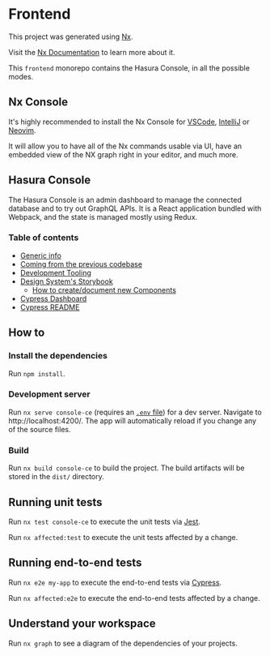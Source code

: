 # Frontend

This project was generated using [Nx](https://nx.dev).

Visit the [Nx Documentation](https://nx.dev) to learn more about it.

This `frontend` monorepo contains the Hasura Console, in all the possible modes.

## Nx Console

It's highly recommended to install the Nx Console for [VSCode](https://marketplace.visualstudio.com/items?itemName=nrwl.angular-console), [IntelliJ](https://plugins.jetbrains.com/plugin/15101-nx-console-idea) or [Neovim](https://github.com/Equilibris/nx.nvim).

It will allow you to have all of the Nx commands usable via UI, have an embedded view of the NX graph right in your editor, and much more.

## Hasura Console

The Hasura Console is an admin dashboard to manage the connected database and to try out GraphQL APIs. It is a React application bundled with Webpack, and the state is managed mostly using Redux.

### Table of contents

- [Generic info](./docs/generic-info.md)
- [Coming from the previous codebase](./docs/from-previous-console.md)
- [Development Tooling](https://main--614d7904644d03004addd43b.chromatic.com/?path=/story/dev-tooling--page)
- [Design System's Storybook](https://main--614d7904644d03004addd43b.chromatic.com)
  - [How to create/document new Components](./libs/console/legacy-ce/src/lib/docs/dev/ComponentDoc.stories.mdx)
- [Cypress Dashboard](https://dashboard.cypress.io/projects/5yiuic)
- [Cypress README](./cypress/README.md)

## How to

### Install the dependencies

Run `npm install`.

### Development server

Run `nx serve console-ce` (requires an [`.env` file](./docs/generic-info.md#set-up-env-file)) for a dev server. Navigate to http://localhost:4200/. The app will automatically reload if you change any of the source files.

### Build

Run `nx build console-ce` to build the project. The build artifacts will be stored in the `dist/` directory.

## Running unit tests

Run `nx test console-ce` to execute the unit tests via [Jest](https://jestjs.io).

Run `nx affected:test` to execute the unit tests affected by a change.

## Running end-to-end tests

Run `nx e2e my-app` to execute the end-to-end tests via [Cypress](https://www.cypress.io).

Run `nx affected:e2e` to execute the end-to-end tests affected by a change.

## Understand your workspace

Run `nx graph` to see a diagram of the dependencies of your projects.

